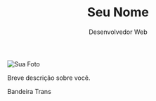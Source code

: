 <!DOCTYPE html>
<html lang="en">
<head>
    <meta charset="UTF-8">
    <meta name="viewport" content="width=device-width, initial-scale=1.0">
    <title>Meu Perfil</title>
    <link rel="stylesheet" href="styles.css">
</head>
<body>
    <header>
        <h1>Seu Nome</h1>
        <p>Desenvolvedor Web</p>
    </header>
    <div class="profile">
        <img src="sua_foto.jpg" alt="Sua Foto">
        <div class="bio">
            <p>Breve descrição sobre você.</p>
            <p>Bandeira Trans</p>
        </div>
    </div>
    <div class="github-stats">
        <!-- Inclua aqui suas estatísticas do GitHub -->
    </div>
</body>
</html>
